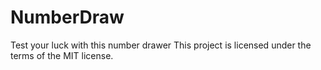 # NumberDraw
 Test your luck with this number drawer
 This project is licensed under the terms of the MIT license.
